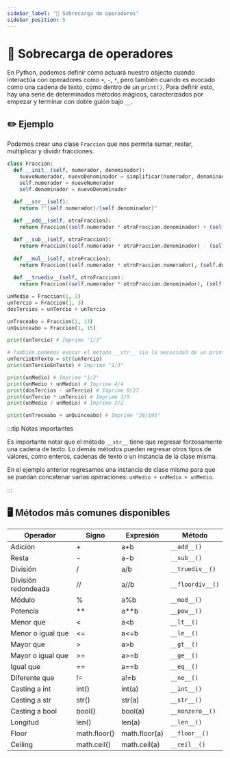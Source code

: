 ```yaml
---
sidebar_label: "🔋 Sobrecarga de operadores"
sidebar_position: 5
---
```


# 🔋 Sobrecarga de operadores

En Python, podemos definir cómo actuará nuestro objecto cuando interactúa con operadores como `+`, `-`, `*`, pero también cuando es evocado como una cadena de texto, como dentro de un `print()`. Para definir esto, hay una serie de determinados métodos mágicos, caracterizados por empezar y terminar con doble guión bajo `__`.

## ✏️ Ejemplo

Podemos crear una clase `Fraccion` que nos permita sumar, restar, multiplicar y dividir fracciones.

```python title="Ejemplo de una clase con sobrecarga de operadores"
class Fraccion:
  def __init__(self, numerador, denominador):
    nuevoNumerador, nuevoDenominador = simplificar(numerador, denominador)
    self.numerador = nuevoNumerador
    self.denominador = nuevoDenominador

  def __str__(self):
    return f"{self.numerador}/{self.denominador}"
  
  def __add__(self, otraFraccion):
    return Fraccion((self.numerador * otraFraccion.denominador) + (self.denominador * otraFraccion.numerador), (self.denominador * otraFraccion.denominador))

  def __sub__(self, otraFraccion):
    return Fraccion((self.numerador * otraFraccion.denominador) - (self.denominador * otraFraccion.numerador), (self.denominador * otraFraccion.denominador))
  
  def __mul__(self, otroFraccion):
    return Fraccion((self.numerador * otroFraccion.numerador), (self.denominador * otroFraccion.denominador))
  
  def __truediv__(self, otroFraccion):
    return Fraccion((self.numerador * otroFraccion.denominador), (self.denominador * otroFraccion.numerador))

unMedio = Fraccion(1, 2)
unTercio = Fraccion(1, 3)
dosTercios = unTercio + unTercio

unTreceabo = Fraccion(1, 13)
unQuinceabo = Fraccion(1, 15)

print(unTercio) # Imprime "1/3"

# También podemos evocar el método __str__ sin la necesidad de un print()
unTercioEnTexto = str(unTercio)
print(unTercioEnTexto) # Imprime "1/3"

print(unMedio) # Imprime "1/2"
print(unMedio + unMedio) # Imprime 4/4
print(dosTercios - unTercio) # Imprime 9/27
print(unTercio * unTercio) # Imprime 1/9
print(unMedio / unMedio) # Imprime 2/2

print(unTreceabo + unQuinceabo) # Imprime "28/195"
```

:::tip Notas importantes

Es importante notar que el método `__str__` tiene que regresar forzosamente una cadena de texto. Lo demás métodos pueden regresar otros tipos de valores, como enteros, cadenas de texto o un instancia de la clase misma.

En el ejemplo anterior regresamos una instancia de clase misma para que se puedan concatenar varias operaciones: `unMedio + unMedio + unMedio`.

:::

## 🖥️ Métodos más comunes disponibles

| Operador            | Signo        | Expresión     |  Método          |
|---------------------|--------------|---------------|------------------|
| Adición             | +            | a+b           | `__add__()`      |
| Resta               | -            | a-b           | `__sub__()`      |
| División            | /            | a/b           | `__truediv__()`  |
| División redondeada | //           | a//b          | `__floordiv__()` |
| Módulo              | %            | a%b           | `__mod__()`      |
| Potencia            | **           | a**b          | `__pow__()`      |
| Menor que           | <            | a<b           | `__lt__()`       |
| Menor o igual que   | <=           | a<=b          | `__le__()`       |
| Mayor que           | >            | a>b           | `__gt__()`       |
| Mayor o igual que   | >=           | a>=b          | `__ge__()`       |
| Igual que           | ==           | a==b          | `__eq__()`       |
| Diferente que       | !=           | a!=b          | `__ne__()`       |
| Casting a int       | int()        | int(a)        | `__int__()`      |
| Casting a str       | str()        | str(a)        | `__str__()`      |
| Casting a bool      | bool()       | bool(a)       | `__nonzero__()`  |
| Longitud            | len()        | len(a)        | `__len__()`      |
| Floor               | math.floor() | math.floor(a) | `__floor__()`    |
| Ceiling             | math.ceil()  | math.ceil(a)  | `__ceil__()`     |
